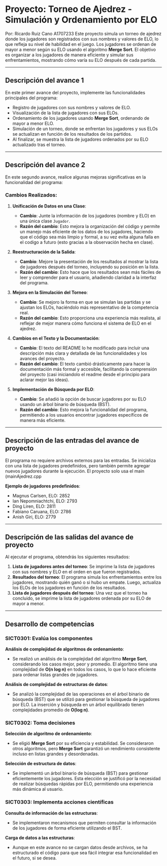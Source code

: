 # Proyecto: Torneo de Ajedrez - Simulación y Ordenamiento por ELO

Por: Ricardo Ruiz Cano    A1707233
Este proyecto simula un torneo de ajedrez donde los jugadores son registrados con sus nombres y valores de ELO, lo que refleja su nivel de habilidad en el juego. Los jugadores se ordenan de mayor a menor según su ELO usando el algoritmo **Merge Sort**. El objetivo es organizar a los jugadores de manera eficiente y simular sus enfrentamientos, mostrando cómo varía su ELO después de cada partida.

---

## Descripción del avance 1

En este primer avance del proyecto, implemente las funcionalidades principales del programa:

- Registro de jugadores con sus nombres y valores de ELO.
- Visualización de la lista de jugadores con sus ELOs.
- Ordenamiento de los jugadores usando **Merge Sort**, ordenando de mayor a menor ELO.
- Simulación de un torneo, donde se enfrentan los jugadores y sus ELOs se actualizan en función de los resultados de los partidos.
- Al finalizar, se muestra la lista de jugadores ordenados por su ELO actualizado tras el torneo.

---

## Descripción del avance 2

En este segundo avance, realice algunas mejoras significativas en la funcionalidad del programa:

### Cambios Realizados:

1. **Unificación de Datos en una Clase**:
   - **Cambio**: Junte la información de los jugadores (nombre y ELO) en una única clase `Jugador`.
   - **Razón del cambio**: Esto mejora la organización del código y permite un manejo más eficiente de los datos de los jugadores, haciendo que el código sea más limpio y formal, a su vez evita alguna falla en el codigo a futuro (esto gracias a la observación hecha en clase).

2. **Reestructuración de la Salida**:
   - **Cambio**: Mejore la presentación de los resultados al mostrar la lista de jugadores después del torneo, incluyendo su posición en la lista.
   - **Razón del cambio**: Esto hace que los resultados sean más fáciles de leer y comprender para el usuario, añadiendo claridad a la interfaz del programa.

3. **Mejora en la Simulación del Torneo**:
   - **Cambio**: Se mejoro la forma en que se simulan las partidas y se ajustan los ELOs, haciéndolo más representativo de la competencia real.
   - **Razón del cambio**: Esto proporciona una experiencia más realista, al reflejar de mejor manera cómo funciona el sistema de ELO en el ajedrez.

4. **Cambios en el Texto y la Documentación**:
   - **Cambio**: El texto del README lo he modificado para incluir una descripción más clara y detallada de las funcionalidades y los avances del proyecto.
   - **Razón del cambio**: El texto cambió drásticamente para hacer la documentación más formal y accesible, facilitando la comprensión del proyecto (casi iniciandolo el readme desde el principio para aclarar mejor las ideas).

5. **Implementación de Búsqueda por ELO**:
   - **Cambio**: Se añadió la opción de buscar jugadores por su ELO usando un árbol binario de búsqueda (BST).
   - **Razón del cambio**: Esto mejora la funcionalidad del programa, permitiendo a los usuarios encontrar jugadores específicos de manera más eficiente.

---

## Descripción de las entradas del avance de proyecto

El programa no requiere archivos externos para las entradas. Se inicializa con una lista de jugadores predefinidos, pero también permite agregar nuevos jugadores durante la ejecución. El proyecto solo usa el main (mainAjedrez.cpp

**Ejemplo de jugadores predefinidos**:

- Magnus Carlsen, ELO: 2852  
- Ian Nepomniachtchi, ELO: 2793  
- Ding Liren, ELO: 2811  
- Fabiano Caruana, ELO: 2786  
- Anish Giri, ELO: 2779

---

## Descripción de las salidas del avance de proyecto

Al ejecutar el programa, obtendrás los siguientes resultados:

1. **Lista de jugadores antes del torneo**: Se imprime la lista de jugadores con sus nombres y ELO en el orden en que fueron registrados.
2. **Resultados del torneo**: El programa simula los enfrentamientos entre los jugadores, mostrando quién ganó o si hubo un empate. Luego, actualiza los ELOs de los jugadores en función de los resultados.
3. **Lista de jugadores después del torneo**: Una vez que el torneo ha concluido, se imprime la lista de jugadores ordenada por su ELO de mayor a menor.

---

## Desarrollo de competencias

### SICT0301: Evalúa los componentes

**Análisis de complejidad de algoritmos de ordenamiento**:

- Se realizó un análisis de la complejidad del algoritmo **Merge Sort**, considerando los casos mejor, peor y promedio. El algoritmo tiene una complejidad de **O(n log n)** en todos los casos, lo que lo hace eficiente para ordenar listas grandes de jugadores.

**Análisis de complejidad de estructuras de datos**:

- Se analizó la complejidad de las operaciones en el árbol binario de búsqueda (BST) que se utilizó para gestionar la búsqueda de jugadores por ELO. La inserción y búsqueda en un árbol equilibrado tienen complejidades promedio de **O(log n)**.

### SICT0302: Toma decisiones

**Selección de algoritmo de ordenamiento**:

- Se eligió **Merge Sort** por su eficiencia y estabilidad. Se consideraron otros algoritmos, pero **Merge Sort** garantizó un rendimiento consistente incluso en listas grandes y desordenadas.

**Selección de estructura de datos**:

- Se implementó un árbol binario de búsqueda (BST) para gestionar eficientemente los jugadores. Esta elección se justificó por la necesidad de realizar búsquedas rápidas por ELO, permitiendo una experiencia más dinámica al usuario.

### SICT0303: Implementa acciones científicas

**Consulta de información de las estructuras**:

- Se implementaron mecanismos que permiten consultar la información de los jugadores de forma eficiente utilizando el BST.

**Carga de datos a las estructuras**:

- Aunque en este avance no se cargan datos desde archivos, se ha estructurado el código para que sea fácil integrar esa funcionalidad en el futuro, si se desea.
